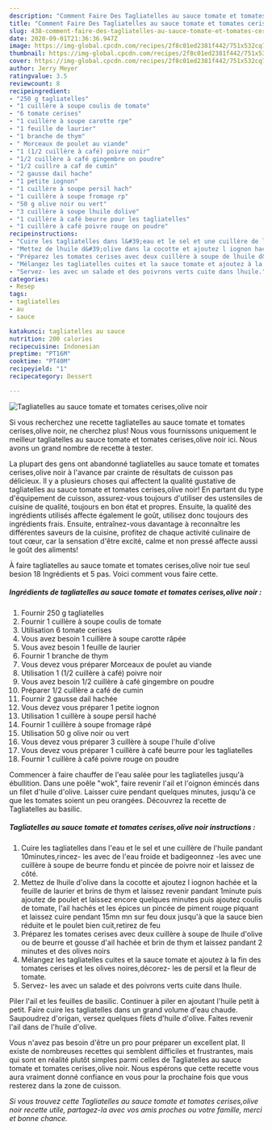 ```yaml
---
description: "Comment Faire Des Tagliatelles au sauce tomate et tomates cerises,olive noir"
title: "Comment Faire Des Tagliatelles au sauce tomate et tomates cerises,olive noir"
slug: 438-comment-faire-des-tagliatelles-au-sauce-tomate-et-tomates-cerises-olive-noir
date: 2020-09-01T21:36:36.947Z
image: https://img-global.cpcdn.com/recipes/2f8c01ed2381f442/751x532cq70/tagliatelles-au-sauce-tomate-et-tomates-cerisesolive-noir-photo-principale-de-la-recette.jpg
thumbnail: https://img-global.cpcdn.com/recipes/2f8c01ed2381f442/751x532cq70/tagliatelles-au-sauce-tomate-et-tomates-cerisesolive-noir-photo-principale-de-la-recette.jpg
cover: https://img-global.cpcdn.com/recipes/2f8c01ed2381f442/751x532cq70/tagliatelles-au-sauce-tomate-et-tomates-cerisesolive-noir-photo-principale-de-la-recette.jpg
author: Jerry Meyer
ratingvalue: 3.5
reviewcount: 8
recipeingredient:
- "250 g tagliatelles"
- "1 cuillère à soupe coulis de tomate"
- "6 tomate cerises"
- "1 cuillère à soupe carotte rpe"
- "1 feuille de laurier"
- "1 branche de thym"
- " Morceaux de poulet au viande"
- "1 (1/2 cuillère à café) poivre noir"
- "1/2 cuillère à café gingembre on poudre"
- "1/2 cuillre a caf de cumin"
- "2 gausse dail hache"
- "1 petite iognon"
- "1 cuillère à soupe persil hach"
- "1 cuillère à soupe fromage rp"
- "50 g olive noir ou vert"
- "3 cuillère à soupe lhuile dolive"
- "1 cuillère à café beurre pour les tagliatelles"
- "1 cuillère à café poivre rouge on poudre"
recipeinstructions:
- "Cuire les tagliatelles dans l&#39;eau et le sel et une cuillère de l&#39;huile pandant 10minutes,rincez- les avec de l&#39;eau froide et badigeonnez -les avec une cuillère à soupe de beurre fondu et pincée de poivre noir et laissez de côté."
- "Mettez de lhuile d&#39;olive dans la cocotte et ajoutez l iognon hachée et la feuille de laurier et brins de thym et laissez revenir pandant 1minute puis ajoutez de poulet et laissez encore quelques minutes puis ajoutez coulis de tomate, l&#39;ail hachés et les épices un pincée de piment rouge piquant et laissez cuire pendant 15mn mn sur feu doux jusqu&#39;à que la sauce bien réduite et le poulet bien cuit,retirez de feu"
- "Préparez les tomates cerises avec deux cuillère à soupe de lhuile d&#39;olive ou de beurre et gousse d&#39;ail hachée et brin de thym et laissez pandant 2 minutes et des olives noirs"
- "Mélangez les tagliatelles cuites et la sauce tomate et ajoutez à la fin des tomates cerises et les olives noires,décorez- les de persil et la fleur de tomate."
- "Servez- les avec un salade et des poivrons verts cuite dans lhuile."
categories:
- Resep
tags:
- tagliatelles
- au
- sauce

katakunci: tagliatelles au sauce 
nutrition: 200 calories
recipecuisine: Indonesian
preptime: "PT16M"
cooktime: "PT40M"
recipeyield: "1"
recipecategory: Dessert

---
```



![Tagliatelles au sauce tomate et tomates cerises,olive noir](https://img-global.cpcdn.com/recipes/2f8c01ed2381f442/751x532cq70/tagliatelles-au-sauce-tomate-et-tomates-cerisesolive-noir-photo-principale-de-la-recette.jpg)

Si vous recherchez une recette tagliatelles au sauce tomate et tomates cerises,olive noir, ne cherchez plus! Nous vous fournissons uniquement le meilleur tagliatelles au sauce tomate et tomates cerises,olive noir ici. Nous avons un grand nombre de recette à tester.

La plupart des gens ont abandonné tagliatelles au sauce tomate et tomates cerises,olive noir à l'avance par crainte de résultats de cuisson pas délicieux. Il y a plusieurs choses qui affectent la qualité gustative de tagliatelles au sauce tomate et tomates cerises,olive noir! En partant du type d'équipement de cuisson, assurez-vous toujours d'utiliser des ustensiles de cuisine de qualité, toujours en bon état et propres. Ensuite, la qualité des ingrédients utilisés affecte également le goût, utilisez donc toujours des ingrédients frais. Ensuite, entraînez-vous davantage à reconnaître les différentes saveurs de la cuisine, profitez de chaque activité culinaire de tout cœur, car la sensation d'être excité, calme et non pressé affecte aussi le goût des aliments!

<!--inarticleads1-->

À faire tagliatelles au sauce tomate et tomates cerises,olive noir tue seul besion 18 Ingrédients et 5 pas. Voici comment vous faire cette.

##### Ingrédients de tagliatelles au sauce tomate et tomates cerises,olive noir :

1. Fournir 250 g tagliatelles
1. Fournir 1 cuillère à soupe coulis de tomate
1. Utilisation 6 tomate cerises
1. Vous avez besoin 1 cuillère à soupe carotte râpée
1. Vous avez besoin 1 feuille de laurier
1. Fournir 1 branche de thym
1. Vous devez vous préparer  Morceaux de poulet au viande
1. Utilisation 1 (1/2 cuillère à café) poivre noir
1. Vous avez besoin 1/2 cuillère à café gingembre on poudre
1. Préparer 1/2 cuillère a café de cumin
1. Fournir 2 gausse dail hachée
1. Vous devez vous préparer 1 petite iognon
1. Utilisation 1 cuillère à soupe persil haché
1. Fournir 1 cuillère à soupe fromage râpé
1. Utilisation 50 g olive noir ou vert
1. Vous devez vous préparer 3 cuillère à soupe l&#39;huile d&#39;olive
1. Vous devez vous préparer 1 cuillère à café beurre pour les tagliatelles
1. Fournir 1 cuillère à café poivre rouge on poudre


Commencer à faire chauffer de l&#39;eau salée pour les tagliatelles jusqu&#39;à ébullition. Dans une poêle &#34;wok&#34;, faire revenir l&#39;ail et l&#39;oignon émincés dans un filet d&#39;huile d&#39;olive. Laisser cuire pendant quelques minutes, jusqu&#39;à ce que les tomates soient un peu orangées. Découvrez la recette de Tagliatelles au basilic. 

<!--inarticleads2-->

##### Tagliatelles au sauce tomate et tomates cerises,olive noir instructions :

1. Cuire les tagliatelles dans l&#39;eau et le sel et une cuillère de l&#39;huile pandant 10minutes,rincez- les avec de l&#39;eau froide et badigeonnez -les avec une cuillère à soupe de beurre fondu et pincée de poivre noir et laissez de côté.
1. Mettez de lhuile d&#39;olive dans la cocotte et ajoutez l iognon hachée et la feuille de laurier et brins de thym et laissez revenir pandant 1minute puis ajoutez de poulet et laissez encore quelques minutes puis ajoutez coulis de tomate, l&#39;ail hachés et les épices un pincée de piment rouge piquant et laissez cuire pendant 15mn mn sur feu doux jusqu&#39;à que la sauce bien réduite et le poulet bien cuit,retirez de feu
1. Préparez les tomates cerises avec deux cuillère à soupe de lhuile d&#39;olive ou de beurre et gousse d&#39;ail hachée et brin de thym et laissez pandant 2 minutes et des olives noirs
1. Mélangez les tagliatelles cuites et la sauce tomate et ajoutez à la fin des tomates cerises et les olives noires,décorez- les de persil et la fleur de tomate.
1. Servez- les avec un salade et des poivrons verts cuite dans lhuile.


Piler l&#39;ail et les feuilles de basilic. Continuer à piler en ajoutant l&#39;huile petit à petit. Faire cuire les tagliatelles dans un grand volume d&#39;eau chaude. Saupoudrez d&#39;origan, versez quelques filets d&#39;huile d&#39;olive. Faites revenir l&#39;ail dans de l&#39;huile d&#39;olive. 

<!--inarticleads1-->

<p>
Vous n'avez pas besoin d'être un pro pour préparer un excellent plat. Il existe de nombreuses recettes qui semblent difficiles et frustrantes, mais qui sont en réalité plutôt simples parmi celles de Tagliatelles au sauce tomate et tomates cerises,olive noir. Nous espérons que cette recette vous aura vraiment donné confiance en vous pour la prochaine fois que vous resterez dans la zone de cuisson.
</p>

<p>
<i>Si vous trouvez cette Tagliatelles au sauce tomate et tomates cerises,olive noir recette utile, partagez-la avec vos amis proches ou votre famille, merci et bonne chance.</i>
</p>
